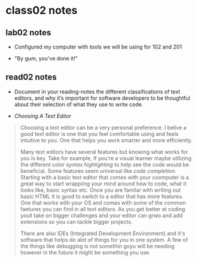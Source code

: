 # class02 notes

## lab02 notes

  + Configured my computer with tools we will be using for 102 and 201
  
  + "By gum, you've done it!"

## read02 notes

  + Document in your reading-notes the different classifications of text editors, and why it’s important for software developers to be thoughtful about their selection of what they use to write code.
  
  + *Choosing A Text Editor*
                        
> Choosing a text editor can be a very personal preference. 
> I belive a good text editor is one that you feel comfortable using and feels intuitive to you. One that helps you work smarter and more efficiently.  
> 
> Many text editors have several features but knowing what works for you is key. Take for example, if you're a visual learner maybe utilizing the different color *syntax highlighting* to help see the code would be beneficial. Some features seem universal like *code completion*. Starting with a basic text editor that comes with your coomputer is a great way to start wrappiing your mind around how to code, what it looks like, basic syntax etc. Once you are familar with writing out basic HTML it is good to switch to a editor that has more features. One that works with your OS and comes with some of the common faetures you can find in all text editors. As you get better at coding youll take on bigger challenges and your editor can grwo and add extensions so you can tackle bigger projects.
> 
> There are also IDEs (Integrated Development Environment) and it's software that helps do alot of things for you in one system. A few of the things like debugging is not somethin goyu will be needing however in the future it might be something you use. 

